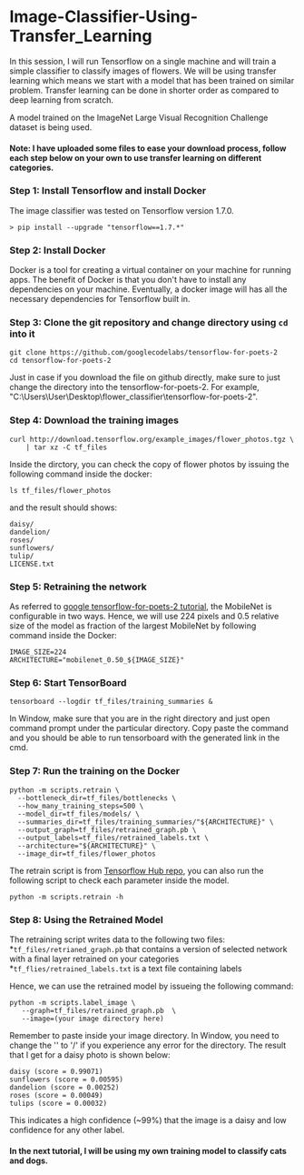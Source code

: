 # Image-Classifier-Using-Transfer_Learning

In this session, I will run Tensorflow on a single machine and will train a simple classifier to classify images of flowers.
We will be using transfer learning which means we start with a model that has been trained on similar problem. Transfer learning can be done in shorter order as compared to deep learning from scratch.

A model trained on the ImageNet Large Visual Recognition Challenge dataset is being used. 

#### Note: I have uploaded some files to ease your download process, follow each step below on your own to use transfer learning on different categories.


### Step 1: Install Tensorflow and install Docker
The image classifier was tested on Tensorflow version 1.7.0.
```
> pip install --upgrade "tensorflow==1.7.*"
```

### Step 2: Install Docker
Docker is a tool for creating a virtual container on your machine for running apps. The benefit of Docker is that you don't have to install any dependencies on your machine. Eventually, a docker image will has all the necessary dependencies for Tensorflow built in.

### Step 3: Clone the git repository and change directory using ```cd``` into it
```
git clone https://github.com/googlecodelabs/tensorflow-for-poets-2
cd tensorflow-for-poets-2
```
Just in case if you download the file on github directly, make sure to just change the directory into the tensorflow-for-poets-2. For example, "C:\Users\User\Desktop\flower_classifier\tensorflow-for-poets-2".

### Step 4: Download the training images
```
curl http://download.tensorflow.org/example_images/flower_photos.tgz \
    | tar xz -C tf_files
```
Inside the dirctory, you can check the copy of flower photos by issuing the following command inside the docker:
```
ls tf_files/flower_photos
```
and the result should shows:
```
daisy/
dandelion/
roses/
sunflowers/
tulip/
LICENSE.txt
```

### Step 5: Retraining the network
As referred to [google tensorflow-for-poets-2 tutorial](https://codelabs.developers.google.com/codelabs/tensorflow-for-poets/index.html?index=..%2F..index#3), the MobileNet is configurable in two ways. Hence, we will use 224 pixels and 0.5 relative size of the model as fraction of the largest MobileNet by following command inside the Docker:
```
IMAGE_SIZE=224
ARCHITECTURE="mobilenet_0.50_${IMAGE_SIZE}"
```

### Step 6: Start TensorBoard
```
tensorboard --logdir tf_files/training_summaries &
```
In Window, make sure that you are in the right directory and just open command prompt under the particular directory. Copy paste the command and you should be able to run tensorboard with the generated link in the cmd.

### Step 7: Run the training on the Docker
```
python -m scripts.retrain \
  --bottleneck_dir=tf_files/bottlenecks \
  --how_many_training_steps=500 \
  --model_dir=tf_files/models/ \
  --summaries_dir=tf_files/training_summaries/"${ARCHITECTURE}" \
  --output_graph=tf_files/retrained_graph.pb \
  --output_labels=tf_files/retrained_labels.txt \
  --architecture="${ARCHITECTURE}" \
  --image_dir=tf_files/flower_photos
  ```
  
 The retrain script is from [Tensorflow Hub repo](https://github.com/tensorflow/hub/blob/master/examples/image_retraining/retrain.py), you can also run the following script to check each parameter inside the model.
 ```
 python -m scripts.retrain -h
 ```
 
 ### Step 8: Using the Retrained Model
 The retraining script writes data to the following two files:
 *```tf_files/retrianed_graph.pb``` that contains a version of selected network with a final layer retrained on your categories
 *```tf_flies/retrained_labels.txt``` is a text file containing labels
 
 Hence, we can use the retrained model by issueing the following command:
 ```
 python -m scripts.label_image \
    --graph=tf_files/retrained_graph.pb  \
    --image=(your image directory here)
 ```
 Remember to paste inside your image directory. In Window, you need to change the '\' to '/' if you experience any error for the directory. The result that I get for a daisy photo is shown below:
 
 ```
 daisy (score = 0.99071)
sunflowers (score = 0.00595)
dandelion (score = 0.00252)
roses (score = 0.00049)
tulips (score = 0.00032)
```
This indicates a high confidence (~99%) that the image is a daisy and low confidence for any other label.

#### In the next tutorial, I will be using my own training model to classify cats and dogs.
 
 
 
 
